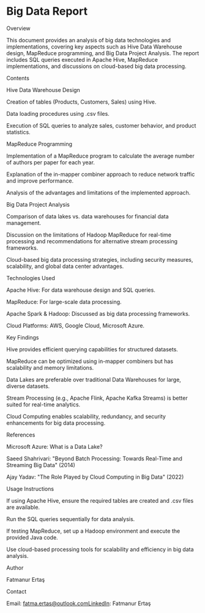 # Big Data Report

Overview

This document provides an analysis of big data technologies and implementations, covering key aspects such as Hive Data Warehouse design, MapReduce programming, and Big Data Project Analysis. The report includes SQL queries executed in Apache Hive, MapReduce implementations, and discussions on cloud-based big data processing.

Contents

Hive Data Warehouse Design

Creation of tables (Products, Customers, Sales) using Hive.

Data loading procedures using .csv files.

Execution of SQL queries to analyze sales, customer behavior, and product statistics.

MapReduce Programming

Implementation of a MapReduce program to calculate the average number of authors per paper for each year.

Explanation of the in-mapper combiner approach to reduce network traffic and improve performance.

Analysis of the advantages and limitations of the implemented approach.

Big Data Project Analysis

Comparison of data lakes vs. data warehouses for financial data management.

Discussion on the limitations of Hadoop MapReduce for real-time processing and recommendations for alternative stream processing frameworks.

Cloud-based big data processing strategies, including security measures, scalability, and global data center advantages.

Technologies Used

Apache Hive: For data warehouse design and SQL queries.

MapReduce: For large-scale data processing.

Apache Spark & Hadoop: Discussed as big data processing frameworks.

Cloud Platforms: AWS, Google Cloud, Microsoft Azure.

Key Findings

Hive provides efficient querying capabilities for structured datasets.

MapReduce can be optimized using in-mapper combiners but has scalability and memory limitations.

Data Lakes are preferable over traditional Data Warehouses for large, diverse datasets.

Stream Processing (e.g., Apache Flink, Apache Kafka Streams) is better suited for real-time analytics.

Cloud Computing enables scalability, redundancy, and security enhancements for big data processing.

References

Microsoft Azure: What is a Data Lake?

Saeed Shahrivari: "Beyond Batch Processing: Towards Real-Time and Streaming Big Data" (2014)

Ajay Yadav: "The Role Played by Cloud Computing in Big Data" (2022)

Usage Instructions

If using Apache Hive, ensure the required tables are created and .csv files are available.

Run the SQL queries sequentially for data analysis.

If testing MapReduce, set up a Hadoop environment and execute the provided Java code.

Use cloud-based processing tools for scalability and efficiency in big data analysis.

Author

Fatmanur Ertaş

Contact

Email: fatma.ertas@outlook.comLinkedIn: Fatmanur Ertaş

